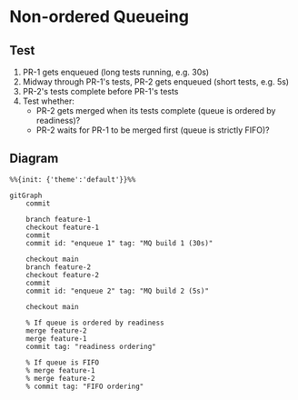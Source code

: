 # Non-ordered Queueing

## Test

1. PR-1 gets enqueued (long tests running, e.g. 30s)
2. Midway through PR-1's tests, PR-2 gets enqueued (short tests, e.g. 5s)
3. PR-2's tests complete before PR-1's tests
4. Test whether:
   * PR-2 gets merged when its tests complete (queue is ordered by readiness)?
   * PR-2 waits for PR-1 to be merged first (queue is strictly FIFO)?

## Diagram

```mermaid
%%{init: {'theme':'default'}}%%

gitGraph
    commit

    branch feature-1
    checkout feature-1
    commit
    commit id: "enqueue 1" tag: "MQ build 1 (30s)"

    checkout main
    branch feature-2
    checkout feature-2
    commit
    commit id: "enqueue 2" tag: "MQ build 2 (5s)"

    checkout main
    
    % If queue is ordered by readiness
    merge feature-2
    merge feature-1
    commit tag: "readiness ordering"

    % If queue is FIFO
    % merge feature-1
    % merge feature-2
    % commit tag: "FIFO ordering"
```
